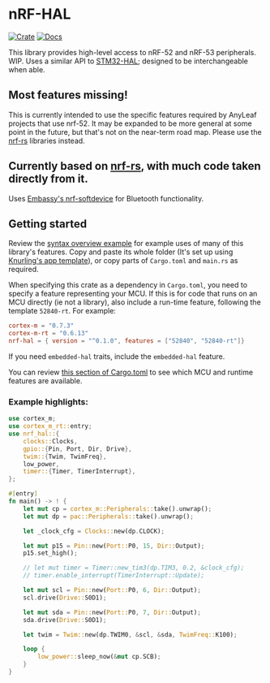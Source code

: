 # nRF-HAL

[![Crate](https://img.shields.io/crates/v/nrf-hal.svg)](https://crates.io/crates/nrf-hal)
[![Docs](https://docs.rs/nrf-hal/badge.svg)](https://docs.rs/nrf-hal)

This library provides high-level access to nRF-52 and nRF-53 peripherals. WIP. Uses
a similar API to [STM32-HAL](https://github.com/David-OConnor/stm32-hal);
designed to be interchangeable when able.

## Most features missing!
This is currently intended to use the specific features required by AnyLeaf projects
that use nrf-52. It may be expanded to be more general at some point in the future,
but that's not on the near-term road map. Please use the [nrf-rs](https://github.com/nrf-rs) libraries instead.

## Currently based on [nrf-rs](https://github.com/nrf-rs/nrf-hal), with much code taken directly from it.
Uses [Embassy's nrf-softdevice](https://github.com/embassy-rs/nrf-softdevice)
for Bluetooth functionality.

## Getting started
Review the [syntax overview example](https://github.com/David-OConnor/stm32-hal/tree/main/examples/syntax_overview)
for example uses of many of this library's features. Copy and paste its whole folder (It's set up
using [Knurling's app template](https://github.com/knurling-rs/app-template)), or copy parts of `Cargo.toml` 
and `main.rs` as required.

When specifying this crate as a dependency in `Cargo.toml`, you need to specify a feature
representing your MCU. If this is for code that runs on an MCU directly (ie not a library), also
 include a run-time feature, following the template `52840-rt`. For example: 
```toml
cortex-m = "0.7.3"
cortex-m-rt = "0.6.13"
nrf-hal = { version = "^0.1.0", features = ["52840", "52840-rt"]}
```

If you need `embedded-hal` traits, include the `embedded-hal` feature.

You can review [this section of Cargo.toml](https://github.com/David-OConnor/stm32-hal/blob/main/Cargo.toml#L61)
to see which MCU and runtime features are available.

### Example highlights:
```rust
use cortex_m;
use cortex_m_rt::entry;
use nrf_hal::{
    clocks::Clocks,
    gpio::{Pin, Port, Dir, Drive},
    twim::{Twim, TwimFreq},
    low_power,
    timer::{Timer, TimerInterrupt},
};

#[entry]
fn main() -> ! {
    let mut cp = cortex_m::Peripherals::take().unwrap();
    let mut dp = pac::Peripherals::take().unwrap();

    let _clock_cfg = Clocks::new(dp.CLOCK);

    let mut p15 = Pin::new(Port::P0, 15, Dir::Output);
    p15.set_high();

    // let mut timer = Timer::new_tim3(dp.TIM3, 0.2, &clock_cfg);
    // timer.enable_interrupt(TimerInterrupt::Update);

    let mut scl = Pin::new(Port::P0, 6, Dir::Output);
    scl.drive(Drive::S0D1);

    let mut sda = Pin::new(Port::P0, 7, Dir::Output);
    sda.drive(Drive::S0D1);

    let twim = Twim::new(dp.TWIM0, &scl, &sda, TwimFreq::K100);

    loop {
        low_power::sleep_now(&mut cp.SCB);
    }
}
```